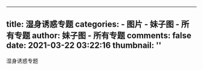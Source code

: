 
---
title: 湿身诱惑专题
categories: 
    - 图片
    - 妹子图 - 所有专题
author: 妹子图 - 所有专题
comments: false
date: 2021-03-22 03:22:16
thumbnail: ''
---

<div>   
湿身诱惑专题  
</div>
            